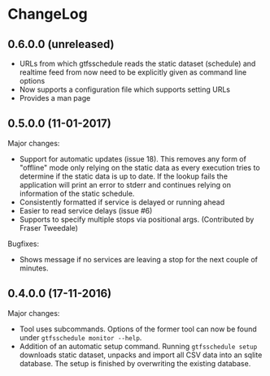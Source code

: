 # ChangeLog

## 0.6.0.0 (unreleased)

* URLs from which gtfsschedule reads the static dataset (schedule) and realtime feed from now need to be explicitly given as command line options
* Now supports a configuration file which supports setting URLs
* Provides a man page

## 0.5.0.0 (11-01-2017)

Major changes:

* Support for automatic updates (issue 18). This removes any form of
  "offline" mode only relying on the static data as every execution
  tries to determine if the static data is up to date. If the lookup
  fails the application will print an error to stderr and continues
  relying on information of the static schedule.
* Consistently formatted if service is delayed or running ahead
* Easier to read service delays (issue #6)
* Supports to specify multiple stops via positional args. (Contributed
  by Fraser Tweedale)

Bugfixes:

* Shows message if no services are leaving a stop for the next couple of
  minutes.

## 0.4.0.0 (17-11-2016)

Major changes:

* Tool uses subcommands. Options of the former tool can now be found under
  `gtfsschedule monitor --help`.
* Addition of an automatic setup command. Running `gtfsschedule setup` downloads
  static dataset, unpacks and import all CSV data into an sqlite database. The
  setup is finished by overwriting the existing database.
